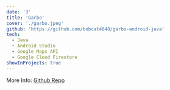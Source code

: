 ```yaml
---
date: '3'
title: 'Garbo'
cover: './garbo.jpeg'
github: 'https://github.com/bobcat4848/garbo-android-java'
tech:
  - Java
  - Android Studio
  - Google Maps API
  - Google Cloud Firestore
showInProjects: true
---
```


More Info: [Github Repo](https://github.com/bobcat4848/garbo-android-java)
